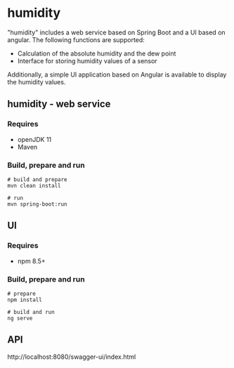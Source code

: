 # humidity

"humidity" includes a web service based on Spring Boot and a UI based on angular.
The following functions are supported:
- Calculation of the absolute humidity and the dew point
- Interface for storing humidity values of a sensor

Additionally, a simple UI application based on Angular is available to display the humidity values.

## humidity - web service

### Requires

- openJDK 11
- Maven

### Build, prepare and run

    # build and prepare
    mvn clean install
    
    # run
    mvn spring-boot:run

## UI

### Requires

- npm 8.5+

### Build, prepare and run
    
    # prepare
    npm install
    
    # build and run
    ng serve

## API

http://localhost:8080/swagger-ui/index.html
